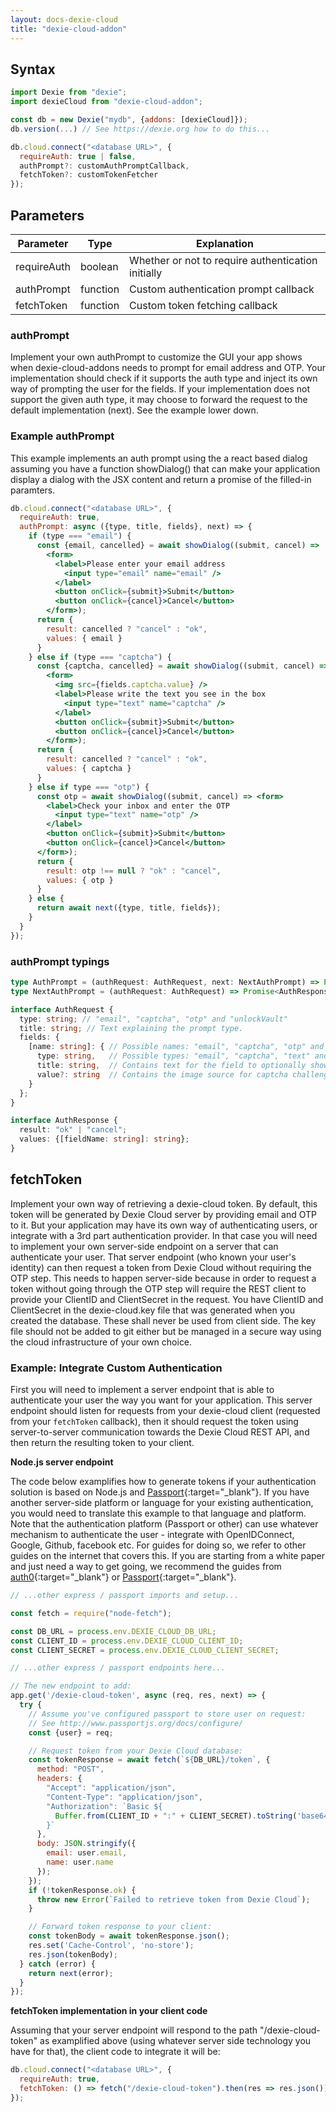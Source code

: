 ```yaml
---
layout: docs-dexie-cloud
title: "dexie-cloud-addon"
---
```


## Syntax

```js
import Dexie from "dexie";
import dexieCloud from "dexie-cloud-addon";

const db = new Dexie("mydb", {addons: [dexieCloud]});
db.version(...) // See https://dexie.org how to do this...

db.cloud.connect("<database URL>", {
  requireAuth: true | false,
  authPrompt?: customAuthPromptCallback,
  fetchToken?: customTokenFetcher
});
```

## Parameters

| Parameter   | Type     | Explanation                                        |
| ----------- | -------- | -------------------------------------------------- |
| requireAuth | boolean  | Whether or not to require authentication initially |
| authPrompt  | function | Custom authentication prompt callback              |
| fetchToken  | function | Custom token fetching callback                     |

### authPrompt

Implement your own authPrompt to customize the GUI your app shows when dexie-cloud-addons needs to prompt for email address and OTP.
Your implementation should check if it supports the auth type and inject its own way of
prompting the user for the fields. If your implementation does not support the given auth type, it may choose to forward the request to the
default implementation (next). See the example lower down.

### Example authPrompt

This example implements an auth prompt using the a react based dialog assuming you have a function showDialog() that can make your application display a dialog with the JSX content and return a promise of the filled-in paramters.

```jsx
db.cloud.connect("<database URL>", {
  requireAuth: true,
  authPrompt: async ({type, title, fields}, next) => {
    if (type === "email") {
      const {email, cancelled} = await showDialog((submit, cancel) =>
        <form>
          <label>Please enter your email address
            <input type="email" name="email" />
          </label>
          <button onClick={submit}>Submit</button>
          <button onClick={cancel}>Cancel</button>
        </form>);
      return {
        result: cancelled ? "cancel" : "ok",
        values: { email }
      }
    } else if (type === "captcha") {
      const {captcha, cancelled} = await showDialog((submit, cancel) =>
        <form>
          <img src={fields.captcha.value} />
          <label>Please write the text you see in the box
            <input type="text" name="captcha" />
          </label>
          <button onClick={submit}>Submit</button>
          <button onClick={cancel}>Cancel</button>
        </form>);
      return {
        result: cancelled ? "cancel" : "ok",
        values: { captcha }
      }
    } else if type === "otp") {
      const otp = await showDialog((submit, cancel) => <form>
        <label>Check your inbox and enter the OTP
          <input type="text" name="otp" />
        </label>
        <button onClick={submit}>Submit</button>
        <button onClick={cancel}>Cancel</button>
      </form>);
      return {
        result: otp !== null ? "ok" : "cancel",
        values: { otp }
      }
    } else {
      return await next({type, title, fields});
    }
  }
});
```

### authPrompt typings
```ts
type AuthPrompt = (authRequest: AuthRequest, next: NextAuthPrompt) => Promise<AuthResponse>;
type NextAuthPrompt = (authRequest: AuthRequest) => Promise<AuthResponse>;

interface AuthRequest {
  type: string; // "email", "captcha", "otp" and "unlockVault"
  title: string; // Text explaining the prompt type.
  fields: {
    [name: string]: { // Possible names: "email", "captcha", "otp" and "encryptionPhrase".
      type: string,   // Possible types: "email", "captcha", "text" and "password"
      title: string,  // Contains text for the field to optionally show user
      value?: string  // Contains the image source for captcha challenge
    }
  };
}

interface AuthResponse {
  result: "ok" | "cancel";
  values: {[fieldName: string]: string};
}
```

## fetchToken

Implement your own way of retrieving a dexie-cloud token. By default, this token will be generated by Dexie Cloud server by providing email and OTP to it.
But your application may have its own way of authenticating users, or integrate with a 3rd part authentication provider. In that case you will need to implement
your own server-side endpoint on a server that can authenticate your user. That server endpoint (who known your user's identity) can then request a token from Dexie Cloud without requiring the OTP step. This needs to happen server-side because in order to request a token without going through the OTP step will require the REST client to provide your ClientID and ClientSecret  in the request. You have ClientID and ClientSecret in the dexie-cloud.key file that was generated when you created the database. These shall never be used from client side. The key file
should not be added to git either but be managed in a secure way using the cloud infrastructure of your own choice.

### Example: Integrate Custom Authentication

First you will need to implement a server endpoint that is able to authenticate your user the way you want for your application. This server endpoint should listen for requests from your dexie-cloud client (requested from your `fetchToken` callback), then it should request the token using server-to-server communication towards the Dexie Cloud REST API, and then return the resulting token to your client.

**Node.js server endpoint**

The code below examplifies how to generate tokens if your authentication solution is based on Node.js and [Passport](http://www.passportjs.org){:target="_blank"}. If you have another server-side platform or language for your existing authentication, you would need to translate this example to that language and platform. Note that the authentication platform (Passport or other) can use whatever mechanism to authenticate the user - integrate with OpenIDConnect, Google, Github, facebook etc. For guides for doing so, we refer to other guides on the internet
that covers this. If you are starting from a white paper and just need a way to get going, we recommend the guides from [auth0](https://auth0.com){:target="_blank"} or [Passport](http://www.passportjs.org){:target="_blank"}.

```js 
// ...other express / passport imports and setup...

const fetch = require("node-fetch");

const DB_URL = process.env.DEXIE_CLOUD_DB_URL;
const CLIENT_ID = process.env.DEXIE_CLOUD_CLIENT_ID;
const CLIENT_SECRET = process.env.DEXIE_CLOUD_CLIENT_SECRET;

// ...other express / passport endpoints here...

// The new endpoint to add:
app.get('/dexie-cloud-token', async (req, res, next) => {
  try {
    // Assume you've configured passport to store user on request:
    // See http://www.passportjs.org/docs/configure/
    const {user} = req;

    // Request token from your Dexie Cloud database:
    const tokenResponse = await fetch(`${DB_URL}/token`, {
      method: "POST",
      headers: {
        "Accept": "application/json",
        "Content-Type": "application/json",
        "Authorization": `Basic ${
          Buffer.from(CLIENT_ID + ":" + CLIENT_SECRET).toString('base64')
        }`
      },
      body: JSON.stringify({
        email: user.email,
        name: user.name
      });
    });
    if (!tokenResponse.ok) {
      throw new Error(`Failed to retrieve token from Dexie Cloud`);
    }

    // Forward token response to your client:
    const tokenBody = await tokenResponse.json();
    res.set('Cache-Control', 'no-store');
    res.json(tokenBody);
  } catch (error) {
    return next(error);
  }
});
```

**fetchToken implementation in your client code**

Assuming that your server endpoint will respond to the path "/dexie-cloud-token" as examplified above (using whatever server side technology you have for that),
the client code to integrate it will be:

```js
db.cloud.connect("<database URL>", {
  requireAuth: true,
  fetchToken: () => fetch("/dexie-cloud-token").then(res => res.json())
});
```

